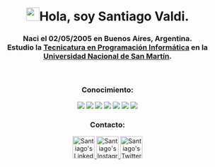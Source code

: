 <h1 align="center"><img src="https://media2.giphy.com/media/QssGEmpkyEOhBCb7e1/giphy.gif?cid=ecf05e47a0n3gi1bfqntqmob8g9aid1oyj2wr3ds3mg700bl&rid=giphy.gif" width ="30">Hola, soy Santiago Valdi.</h1>

<h3 align="center">Naci el 02/05/2005 en Buenos Aires, Argentina.<br>Estudio la <a href="https://unsam.edu.ar/escuelas/ecyt/107/ciencia/programacion-informatica">Tecnicatura en Programación Informática</a> en la <a href="https://unsam.edu.ar/escuelas/ecyt/"><br>Universidad Nacional de San Martín</a>.</h3>

<br>

<h3 align="center"> Conocimiento:</h3>


<div align="center">
    <img src= "https://img.shields.io/badge/HTML5%20-%23E34F26.svg?style=for-the-badge&logo=html5&logoColor=white"/>
    <img src= "https://img.shields.io/badge/CSS%20-%231572B6.svg?style=for-the-badge&logo=css3&logoColor=white"/>
    <img src= "https://img.shields.io/badge/C++%20-%2300599C.svg?style=for-the-badge&logo=c%2B%2B&logoColor=white"/>
    <img src= "https://img.shields.io/badge/Python%20-%2314354C.svg?style=for-the-badge&logo=python&logoColor=white"/>
    <img src= "https://img.shields.io/badge/Visual%20Studio%20Code-0078d7.svg?style=for-the-badge&logo=visual-studio-code&logoColor=white"/>
    <img src= "https://img.shields.io/badge/github-%23121011.svg?style=for-the-badge&logo=github&logoColor=white"/>
    <img src= "https://img.shields.io/badge/git-%23F05033.svg?style=for-the-badge&logo=git&logoColor=white"/>
</div>


<h3 align="center">Contacto:</h3>

<p align="center">
    <a href="https://www.linkedin.com/in/santiago-valdi-66926b24a/">
        <img alt="Santiago's LinkedIn" width="50px" src="https://img.icons8.com/nolan/96/linkedin.png" />
    </a>
    <a href="https://www.instagram.com/santitvaldi/">
        <img alt="Santiago's Instagram" width="50px" src="https://img.icons8.com/nolan/96/instagram-new.png" />
    </a>
    <a href="https://twitter.com/santitvaldi">
        <img alt="Santiago's Twitter" width="50px" src="https://img.icons8.com/nolan/96/twitter.png" />
    </a> 
</p>

